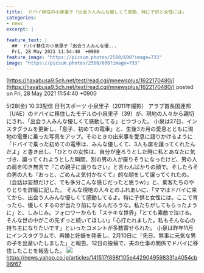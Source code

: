 ```yaml
---
title:  ドバイ移住の小泉里子「出会う人みんな優しくて感動、特に子供と女性には」  
categories:
- news
excerpt: |
  
feature_text: |
  ##  ドバイ移住の小泉里子「出会う人みんな優...
  Fri, 28 May 2021 11:54:40  +0900
feature_image: "https://picsum.photos/2560/600?image=733"
image: "https://picsum.photos/2560/600?image=733"
---
```


[https://hayabusa9.5ch.net/test/read.cgi/mnewsplus/1622170480/](https://hayabusa9.5ch.net/test/read.cgi/mnewsplus/1622170480/)
posted on Fri, 28 May 2021 11:54:40  +0900

<!--more-->

5/28(金) 10:33配信 日刊スポーツ 小泉里子（2011年撮影） アラブ首長国連邦（UAE）のドバイに移住したモデルの小泉里子（39）が、現地の人々から親切にされ、「出会う人みんな優しくて感動してる」とつづった。 小泉は27日、インスタグラムを更新し、「息子、初めての電車」と、生後3カ月の愛息とともに現地の電車に乗った写真をアップ。そのときの出来事を愛息に語りかけるように「ドバイで乗った初めての電車は、みんな優しくて、3人も席を譲ってくれたんだよ」と書き出し、「ひとりの女性は、自分が座ろうとした時に私とあなたに気づき、譲ってくれようとした瞬間、別の男の人が座りそうになったけど、男の人の肩を叩き無言で『この親子に譲りなさい』と言わんばかりの顔で。そしたらその男の人も『おっと、ごめんよ気付かなくて』的な顔をして譲ってくれたの。（会話は妄想だけど、でも多分こんな感じだったと思うw）」と、乗客たちのやりとりを詳細に記した。 そんな現地の人々とのふれあいに、「ママはドバイに来てから、出会う人みんな優しくて感動してるよ。特に子供と女性には。ここで育ったら、優しくするのが当たり前になるんだろうな。私たちがしてもらったように」と、しみじみ。フォロワーからも「ステキな世界」「とても素敵で泣ける。そんな世の中がこの先ずっと続いてほしい」「心打たれました。私もそんな心の持ち主になりたいです」といったコメントが多数寄せられた。 小泉は昨年11月にインスタグラムで、再婚と妊娠を発表し、2月10日に「先日、無事に元気な男の子を出産いたしました」と報告。12日の投稿で、夫の仕事の関係でドバイに移住したことを報告した。 ![](https://amd-pctr.c.yimg.jp/r/iwiz-amd/20210528-35280266-nksports-000-4-view.jpg) https://news.yahoo.co.jp/articles/141517f898f105e4429049598331a4054cb96f67
